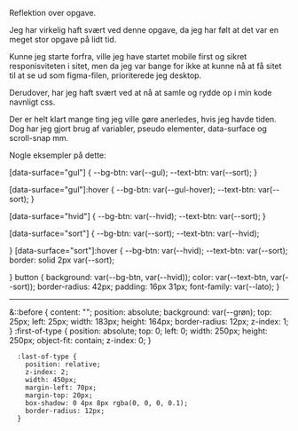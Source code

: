 Reflektion over opgave.

Jeg har virkelig haft svært ved denne opgave, da jeg har følt at det var en meget stor opgave på lidt tid.

Kunne jeg starte forfra, ville jeg have startet mobile first og sikret responisviteten i sitet, men da jeg var bange for ikke at kunne nå at få sitet til at se ud som figma-filen, prioriterede jeg desktop.

Derudover, har jeg haft svært ved at nå at samle og rydde op i min kode navnligt css.

Der er helt klart mange ting jeg ville gøre anerledes, hvis jeg havde tiden. Dog har jeg gjort brug af variabler, pseudo elementer, data-surface og scroll-snap mm.

Nogle eksempler på dette:

[data-surface="gul"] {
    --bg-btn: var(--gul);
    --text-btn: var(--sort);
  }

  [data-surface="gul"]:hover {
    --bg-btn: var(--gul-hover);
    --text-btn: var(--sort);
  }

  [data-surface="hvid"] {
    --bg-btn: var(--hvid);
    --text-btn: var(--sort);
  }
  
  [data-surface="sort"] {
    --bg-btn: var(--sort);
    --text-btn: var(--hvid);
    
  }
  [data-surface="sort"]:hover {
    --bg-btn: var(--hvid);
    --text-btn: var(--sort);
    border: solid 2px var(--sort);
    
  }
  button {
    background: var(--bg-btn, var(--hvid));
    color: var(--text-btn, var(--sort));
    border-radius: 42px;
    padding: 16px 31px;
    font-family: var(--lato);
  }

  -------------------------------------------

  &::before {
        content: "";
        position: absolute;
        background: var(--grøn);
        top: 25px;
        left: 25px;
        width: 183px;
        height: 164px;
        border-radius: 12px;
        z-index: 1;
      }
      :first-of-type {
        position: absolute;
        top: 0;
        left: 0;
        width: 250px;
        height: 250px;
        object-fit: contain;
        z-index: 0;
      }

      :last-of-type {
        position: relative;
        z-index: 2;
        width: 450px;
        margin-left: 70px;
        margin-top: 20px;
        box-shadow: 0 4px 8px rgba(0, 0, 0, 0.1);
        border-radius: 12px;
      }




